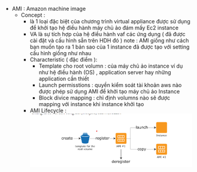  * AMI : Amazon machine image 
      - Concept : 
           + là 1 loại đặc biệt của chương trình virtual appliance được sử dụng để khởi tạo hệ điều hành máy chủ ảo đám mấy Ec2 instance
           + VA là sự tích hợp của hệ điều hành vaf các ứng dụng ( đã được cài đặt và cấu hình sẵn trên HDH đó ) 
                note : AMI giống như cách bạn muốn tạo ra 1 bản sao của 1 instance đã được tạo với setting cấu hình giống như nhau
           + Characteristic ( đặc điểm ):
                + Template cho root volumn : của máy chủ ảo instance ví dụ như hệ điều hành (OS) , application server hay những application cần thiết 
                + Launch permisstions : quyền kiểm soát tài khoản aws nào được phép sử dụng AMI để khởi tạo máy chủ ảo Instance
                + Block divice mapping : chỉ định volumns nào sẽ được mapping với instance khi instance khởi tạo
           + AMI Lifecycle :
               ![lifecycle_ami.png](lifecycle_ami.png)